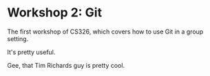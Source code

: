 # Workshop 2: Git
The first workshop of CS326, which covers how to use Git in a group setting.

It's pretty useful.

Gee, that Tim Richards guy is pretty cool.
